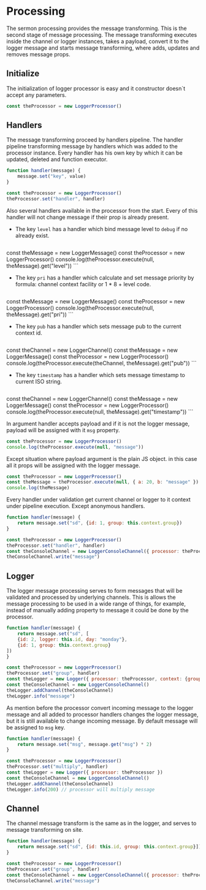 # Processing
The sermon processing provides the message transforming. This is the second stage of message processing. The message transforming executes inside the channel or logger instances, takes a payload, convert it to the logger message and starts message transforming, where adds, updates and removes message props.

## Initialize 
The initialization of logger processor is easy and it constructor doesn`t accept any parameters.
```js
const theProcessor = new LoggerProcessor()
```

## Handlers
The message transforming proceed by handlers pipeline. The handler pipeline transforming message by handlers which was added to the processor instance. Every handler has his own key by which it can be updated, deleted and function executor. 
```js
function handler(message) {
	message.set("key", value)
}

const theProcessor = new LoggerProcessor()
theProcessor.set("handler", handler)
```
Also several handlers available in the processor from the start. Every of this handler will not change message if their prop is already present.

- The key `level` has a handler which bind message level to `debug` if no already exist.

	```js
const theMessage = new LoggerMessage()
const theProcessor = new LoggerProcessor()
console.log(theProcessor.execute(null, theMessage).get("level"))
	```
- The key `pri` has a handler which calculate and set message priority by formula: channel context facility or 1 * 8 + level code.

	```js
const theMessage = new LoggerMessage()
const theProcessor = new LoggerProcessor()
console.log(theProcessor.execute(null, theMessage).get("pri"))
	```

- The key `pub` has a handler which sets message pub to the current context id.

	```js
const theChannel = new LoggerChannel()
const theMessage = new LoggerMessage()
const theProcessor = new LoggerProcessor()
console.log(theProcessor.execute(theChannel, theMessage).get("pub"))
	```

- The key `timestamp` has a handler which sets message timestamp to current ISO string.

	```js
const theChannel = new LoggerChannel()
const theMessage = new LoggerMessage()
const theProcessor = new LoggerProcessor()
console.log(theProcessor.execute(null, theMessage).get("timestamp"))
	```

In argument handler accepts payload and if it is not the logger message, payload will be assigned with it `msg` property.  
```js
const theProcessor = new LoggerProcessor()
console.log(theProcessor.execute(null, "message"))
```
Except situation where payload argument is the plain JS object. in this case all it props will be assigned with the logger message.
```js
const theProcessor = new LoggerProcessor()
const theMessage = theProcessor.execute(null, { a: 20, b: "message" })
console.log(theMessage)
```
Every handler under validation get current channel or logger to it context under pipeline execution. Except anonymous handlers.
```js
function handler(message) {
	return message.set("sd", {id: 1, group: this.context.group}) 
}

const theProcessor = new LoggerProcessor()
theProcessor.set("handler", handler)
const theConsoleChannel = new LoggerConsoleChannel({ processor: theProcessor, context: {group: "сonsole"} })
theConsoleChannel.write("message")
```

## Logger 
The logger message processing serves to form messages that will be validated and processed by underlying channels. This is allows the message processing to be used in a wide range of things,  for example, instead of manually adding property to message it could be done by the processor.
```js
function handler(message) {
	return message.set("sd", [
	{id: 2, logger: this.id, day: "monday"},
	{id: 1, group: this.context.group}
]) 
}

const theProcessor = new LoggerProcessor()
theProcessor.set("group", handler)
const theLogger = new Logger({ processor: theProcessor, context: {group: "file"} })
const theConsoleChannel = new LoggerConsoleChannel()
theLogger.addChannel(theConsoleChannel)
theLogger.info("message")
```
As mention before the processor convert incoming message to the logger message and all added to processor handlers changes the logger message, but it is still available to change incoming message. By default message will be assigned to `msg` key.
```js
function handler(message) {
	return message.set("msg", message.get("msg") * 2) 
}

const theProcessor = new LoggerProcessor()
theProcessor.set("multiply", handler)
const theLogger = new Logger({ processor: theProcessor })
const theConsoleChannel = new LoggerConsoleChannel()
theLogger.addChannel(theConsoleChannel)
theLogger.info(200) // processor will multiply message
```

## Channel
The channel message transform is the same as in the logger, and serves to message transforming on site.
```js
function handler(message) {
	return message.set("sd", {id: this.id, group: this.context.group}]) 
}

const theProcessor = new LoggerProcessor()
theProcessor.set("group", handler)
const theConsoleChannel = new LoggerConsoleChannel({ processor: theProcessor, context: {group: "console"} })
theConsoleChannel.write("message")
```

